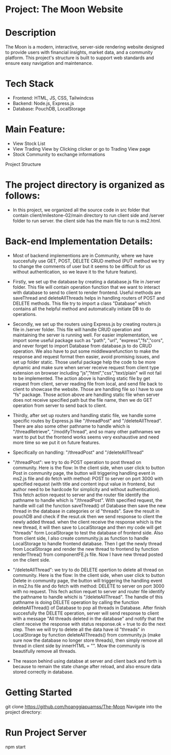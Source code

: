 # Project: The Moon Website

# Description

The Moon is a modern, interactive, server-side rendering website designed to provide users with financial insights, market data, and a community platform. This project's structure is built to support web standards and ensure easy navigation and maintenance.

# Tech Stack
- Frontend: HTML, JS, CSS, Tailwindcss
- Backend: Node.js, Express.js
- Database: PouchDB, LocalStorage

# Main Feature:
- View Stock List
- View Trading View by Clicking clicker or go to Trading View page
- Stock Community to exchange informations

Project Structure

# The project directory is organized as follows:

- In this project, we organized all the source code in src folder that contain client/milestone-02/main directory to run client side and /server folder to run server. the client side has the main file to run is ms2.html.

# Back-end Implementation Details:
- Most of backend implementions are in Community, where we have succesfully use GET, POST, DELETE CRUD method (PUT method we try to change the comments of user but it seems to be difficult for us without authentication, so we leave it to the future feature). 

- Firstly, we set up the database by creating a database.js file in /server folder. This file will contain operation function that we want to interact with database to send to client to render frontend. Useful methods are saveThread and deleteAllThreads helps in handling routers of POST and DELETE methods. This file try to import a class "Database" which contains all the helpful method and automatically initiate DB to do operations.

- Secondly, we set up the routers using Express.js by creating routers.js file in /server folder. This file will handle CRUD operation and maintaining the server is running well. For easier implementation, we import some useful package such as "path", "url", "express","fs","cors", and never forget to import Database from database.js to do CRUD operation. We also have to put some middlewarefunction to make the response and request format then easier, avoid promising issues, and set up folder static. Those useful package help the code to be more dynamic and make sure when server receive request from client type extension on browser including "js","html","css","text/plain" will not fail to be implemented. The action above is handling static file by get request from client, server reading file from local, and send file back to client to showcase the website. Those are handling file so I have to use "fs" package. Those action above are handling static file when server does not receive specified path but the file name, then we do GET operation from server to send back to client.

- Thirdly, after set up routers and handling static file, we handle some specific routes by Express.js like "/threadPost" and "/deleteAllThread". There are also some other pathname to handle which is "/threadRetrieve", "/modifyThread", and so many other pathnames we want to put but the frontend works seems very exshaustive and need more time so we put it on future features.

- Specifically on handling: "/threadPost" and "/deleteAllThread"

- "/threadPost": we try to do POST operation to post thread on community. Here is the flow: In the client side, when user click to button Post in community page, the button will triggering handling event in ms2.js file and do fetch with method: POST to server on port 3000 with specified request (with title and content input value in frontend, but author need to be hardcode for simplicity and without authentication). This fetch action request to server and the router file identify the pathname to handle which is "/threadPost". With specified request, the handle will call the function saveThread() of Database then save the new thread in the database in categories or id "threads". Save the result in pouchDB and check if the resut.ok then we send response to client the newly added thread. when the client receive the response which is the new thread, it will then save to LocalStorage and then my code will get "threads" form LocalStorage to test the database of frontend side. Also from client side, I also create community.js as function to handle LocalStorage to handle frontend database. Then I get the newly thread from LocalStorage and render the new thread to frontend by function renderThrea() from componentFE.js file. Now I have new thread posted on the client side.

- "/deleteAllThread": we try to do DELETE opertion to delete all thread on community. Here is the flow: In the client side, when user click to button Delete in community page, the button will triggering the handling event in ms2.hs file and do fetch with method: DELETE to server on port 3000 with no request. This fech action requet to server and router file identify the pathname to handle whichi is "/deleteAllThread". The handle of this pathname is doing DELETE operation by calling the function deleteAllThread() of Database to pop all threads in Database. After finish succesfully the DELETE operation, server will send response to client with a message "All threads deleted in the database" and notify that the client receive the response with status response.ok = true to do the next step. Then we will try to delete all the data have id "threads" in LocalStorage by function deleteAllThreads() from community.js (make sure now the database no longer store threads), then simply remove all thread in client side by innerHTML = "". Mow the community is beautifully remove all threads.

- The reason behind using databse at server and client back and forth is because to remain the state change after reload, and also ensure data stored correctly in database.

# Getting Started
git clone https://github.com/hoanggiapuamss/The-Moon
Navigate into the project directory:

# Run Project Server
npm start


